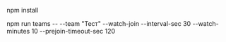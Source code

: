 npm install 

npm run teams -- --team "Тест" --watch-join --interval-sec 30 --watch-minutes 10 --prejoin-timeout-sec 120
